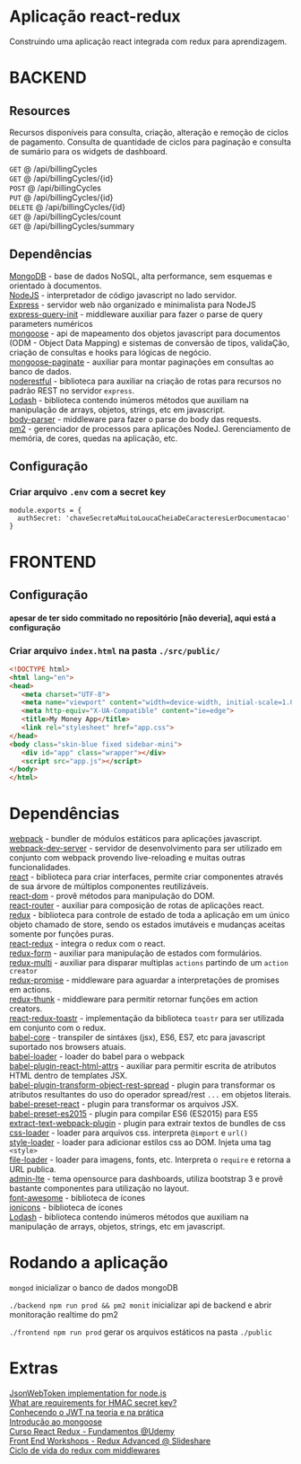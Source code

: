 # Aplicação react-redux

Construindo uma aplicação react integrada com redux para aprendizagem.

# BACKEND

## Resources

Recursos disponíveis para consulta, criação, alteração e remoção de ciclos de pagamento. Consulta de quantidade de ciclos para paginação e consulta de sumário para os widgets de dashboard.

`GET`      @ /api/billingCycles <br />
`GET`      @ /api/billingCycles/{id} <br />
`POST`     @ /api/billingCycles <br />
`PUT`      @ /api/billingCycles/{id} <br />
`DELETE`   @ /api/billingCycles/{id} <br />
`GET`      @ /api/billingCycles/count <br />
`GET`      @ /api/billingCycles/summary <br />

## Dependências

[MongoDB](https://docs.mongodb.com/) - base de dados NoSQL, alta performance, sem esquemas e orientado à documentos. <br />
[NodeJS](https://nodejs.org/en/docs/) - interpretador de código javascript no lado servidor.<br />
[Express](http://expressjs.com/en/4x/api.html) - servidor web não organizado e minimalista para NodeJS<br />
[express-query-init](https://www.npmjs.com/package/express-query-int) - middleware auxiliar para fazer o parse de query parameters numéricos<br />
[mongoose](http://mongoosejs.com/docs/guide.html) - api de mapeamento dos objetos javascript para documentos (ODM - Object Data Mapping) e sistemas de conversão de tipos, validaÇão, criação de consultas e hooks para lógicas de negócio.<br />
[mongoose-paginate](https://github.com/edwardhotchkiss/mongoose-paginate) - auxiliar para montar paginações em consultas ao banco de dados.<br />
[noderestful](https://github.com/baugarten/node-restful) - biblioteca para auxiliar na criação de rotas para recursos no padrão REST no servidor `express`.<br />
[Lodash](https://lodash.com/docs/) - biblioteca contendo inúmeros métodos que auxiliam na manipulação de arrays, objetos, strings, etc em javascript.<br />
[body-parser](https://github.com/expressjs/body-parser) - middleware para fazer o parse do body das requests.<br />
[pm2](http://pm2.keymetrics.io/) - gerenciador de processos para aplicações NodeJ. Gerenciamento de memória, de cores, quedas na aplicação, etc.<br />

## Configuração
### Criar arquivo `.env` com a secret key

```
module.exports = {
  authSecret: 'chaveSecretaMuitoLoucaCheiaDeCaracteresLerDocumentacao'
}
```

# FRONTEND

## Configuração 
#### apesar de ter sido commitado no repositório [não deveria], aqui está a configuração
### Criar arquivo `index.html` na pasta `./src/public/`

```html
<!DOCTYPE html>
<html lang="en">
<head>
   <meta charset="UTF-8">
   <meta name="viewport" content="width=device-width, initial-scale=1.0">
   <meta http-equiv="X-UA-Compatible" content="ie=edge">
   <title>My Money App</title>
   <link rel="stylesheet" href="app.css">
</head>
<body class="skin-blue fixed sidebar-mini">
   <div id="app" class="wrapper"></div>
   <script src="app.js"></script>
</body>
</html>
```

# Dependências

[webpack](https://webpack.js.org/concepts/) - bundler de módulos estáticos para aplicações javascript. <br/>
[webpack-dev-server](https://github.com/webpack/webpack-dev-server) - servidor de desenvolvimento para ser utilizado em conjunto com webpack provendo live-reloading e muitas outras funcionalidades.<br/>
[react](https://reactjs.org/docs/) - biblioteca para criar interfaces, permite criar componentes através de sua árvore de múltiplos componentes reutilizáveis.<br />
[react-dom](https://reactjs.org/docs/react-dom.html) - provê métodos para manipulação do DOM.<br />
[react-router](https://reacttraining.com/react-router/web/guides/philosophy) - auxiliar para composição de rotas de aplicações react.<br />
[redux](https://github.com/reactjs/redux) - biblioteca para controle de estado de toda a aplicação em um único objeto chamado de store, sendo os estados imutáveis e mudanças aceitas somente por funções puras.<br />
[react-redux](https://github.com/reactjs/react-redux) - integra o redux com o react.<br />
[redux-form](https://redux-form.com/7.2.1/docs/api/) - auxiliar para manipulação de estados com formulários.<br />
[redux-multi](https://github.com/ashaffer/redux-multi) - auxiliar para disparar multiplas `actions` partindo de um `action creator`<br />
[redux-promise](https://github.com/acdlite/redux-promise) - middleware para aguardar a interpretações de promises em actions.<br />
[redux-thunk](https://github.com/gaearon/redux-thunk) - middleware para permitir retornar funções em action creators.<br />
[react-redux-toastr](https://github.com/diegoddox/react-redux-toastr) - implementação da biblioteca `toastr` para ser utilizada em conjunto com o redux.<br />
[babel-core](https://babeljs.io/docs/core-packages/) - transpiler de sintáxes (jsx), ES6, ES7, etc para javascript suportado nos browsers atuais.<br />
[babel-loader](https://github.com/babel/babel-loader) - loader do babel para o webpack<br />
[babel-plugin-react-html-attrs](https://github.com/insin/babel-plugin-react-html-attrs) - auxiliar para permitir escrita de atributos HTML dentro de templates JSX.<br />
[babel-plugin-transform-object-rest-spread](https://babeljs.io/docs/plugins/transform-object-rest-spread/) - plugin para transformar os atributos resultantes do uso do operador spread/rest `...` em objetos literais.<br />
[babel-preset-react](https://babeljs.io/docs/plugins/preset-react/) - plugin para transformar os arquivos JSX.<br />
[babel-preset-es2015](https://babeljs.io/docs/plugins/preset-es2015/) - plugin para compilar ES6 (ES2015) para ES5<br />
[extract-text-webpack-plugin](https://github.com/webpack-contrib/extract-text-webpack-plugin) - plugin para extrair textos de bundles de css<br />
[css-loader](https://github.com/webpack-contrib/css-loader) - loader para arquivos css. interpreta `@import` e `url()`<br />
[style-loader](https://github.com/webpack-contrib/style-loader) - loader para adicionar estilos css ao DOM. Injeta uma tag `<style>`<br />
[file-loader](https://github.com/webpack-contrib/file-loader) - loader para imagens, fonts, etc. Interpreta o `require` e retorna a URL publica.<br />
[admin-lte](https://adminlte.io/docs/2.4/layout) - tema opensource para dashboards, utiliza bootstrap 3 e provê bastante componentes para utilização no layout.<br />
[font-awesome](http://fontawesome.io/icons/) - biblioteca de ícones<br />
[ionicons](http://ionicons.com/) - biblioteca de ícones<br />
[Lodash](https://lodash.com/docs/) - biblioteca contendo inúmeros métodos que auxiliam na manipulação de arrays, objetos, strings, etc em javascript.<br />

# Rodando a aplicação
`mongod` inicializar o banco de dados mongoDB

`./backend npm run prod && pm2 monit` inicializar api de backend e abrir monitoração realtime do pm2

`./frontend npm run prod` gerar os arquivos estáticos na pasta `./public` 

# Extras

[JsonWebToken implementation for node.js](https://github.com/auth0/node-jsonwebtoken)<br />
[What are requirements for HMAC secret key?](https://security.stackexchange.com/questions/95972/what-are-requirements-for-hmac-secret-key)<br />
[Conhecendo o JWT na teoria e na prática](https://imasters.com.br/desenvolvimento/json-web-token-conhecendo-o-jwt-na-teoria-e-na-pratica/?trace=1519021197&source=single)<br />
[Introdução ao mongoose](http://nodebr.com/nodejs-e-mongodb-introducao-ao-mongoose/)<br />
[Curso React Redux - Fundamentos @Udemy](https://www.udemy.com/react-redux-pt)<br />
[Front End Workshops - Redux Advanced @ Slideshare](https://pt.slideshare.net/visualengin/workshop-22-reactredux-m)<br />
[Ciclo de vida do redux com middlewares](https://image.slidesharecdn.com/reactjs-reduxadvanced-160718135927/95/workshop-22-reactjs-redux-advanced-15-638.jpg?cb=1468850596)<br />
